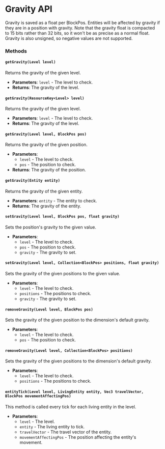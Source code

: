 # Gravity API

Gravity is saved as a float per BlockPos. Entities will be affected by gravity if they are in a position with gravity.
Note that the gravity float is compacted to 15 bits rather than 32 bits, so it won't be as precise as a normal float.
Gravity is also unsigned, so negative values are not supported.

### Methods

#### `getGravity(Level level)`

Returns the gravity of the given level.

- **Parameters**: `level` - The level to check.
- **Returns**: The gravity of the level.

#### `getGravity(ResourceKey<Level> level)`

Returns the gravity of the given level.

- **Parameters**: `level` - The level to check.
- **Returns**: The gravity of the level.

#### `getGravity(Level level, BlockPos pos)`

Returns the gravity of the given position.

- **Parameters**:
    - `level` - The level to check.
    - `pos` - The position to check.
- **Returns**: The gravity of the position.

#### `getGravity(Entity entity)`

Returns the gravity of the given entity.

- **Parameters**: `entity` - The entity to check.
- **Returns**: The gravity of the entity.

#### `setGravity(Level level, BlockPos pos, float gravity)`

Sets the position's gravity to the given value.

- **Parameters**:
    - `level` - The level to check.
    - `pos` - The position to check.
    - `gravity` - The gravity to set.

#### `setGravity(Level level, Collection<BlockPos> positions, float gravity)`

Sets the gravity of the given positions to the given value.

- **Parameters**:
    - `level` - The level to check.
    - `positions` - The positions to check.
    - `gravity` - The gravity to set.

#### `removeGravity(Level level, BlockPos pos)`

Sets the gravity of the given position to the dimension's default gravity.

- **Parameters**:
    - `level` - The level to check.
    - `pos` - The position to check.

#### `removeGravity(Level level, Collection<BlockPos> positions)`

Sets the gravity of the given positions to the dimension's default gravity.

- **Parameters**:
    - `level` - The level to check.
    - `positions` - The positions to check.

#### `entityTick(Level level, LivingEntity entity, Vec3 travelVector, BlockPos movementAffectingPos)`

This method is called every tick for each living entity in the level.

- **Parameters**:
    - `level` - The level.
    - `entity` - The living entity to tick.
    - `travelVector` - The travel vector of the entity.
    - `movementAffectingPos` - The position affecting the entity's movement.